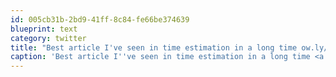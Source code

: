 ```yaml
---
id: 005cb31b-2bd9-41ff-8c84-fe66be374639
blueprint: text
category: twitter
title: "Best article I've seen in time estimation in a long time ow.ly/9bsAc"
caption: 'Best article I''ve seen in time estimation in a long time <a href="http://ow.ly/9bsAc" title="http://ow.ly/9bsAc" class="link link_untco">ow.ly/9bsAc</a>'
---
```

